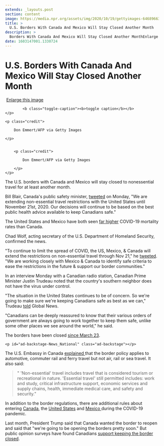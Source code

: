 ```yaml
--- 
extends: _layouts.post 
section: content 
image: https://media.npr.org/assets/img/2020/10/19/gettyimages-646896630_wide-24ef60b8203e95226a854e19ef847cf8891f8ae9.jpg?s=1400 
title: > 
  U.S. Borders With Canada And Mexico Will Stay Closed Another Month 
description: > 
  Borders With Canada And Mexico Will Stay Closed Another MonthEnlarge this image toggle caption Don Emmert/AFP via Getty Images Don Emmert/AFP via Getty ImagesThe U.S. borders with Canada and Mexico will stay closed to nonessential travel for at least another month.The United States and Mexico have both seen far higher COVID-19 mortality rates than Canada."To continue to limit the spread of COVID, the US, Mexico, & Canada will extend the restrictions on non-essential travel through Nov 21," he tweeted."We are working closely with Mexico & Canada to identify safe criteria to ease the restrictions in the future & support our border communities."It also said:" 'Non-essential' travel includes travel that is considered tourism or recreational in nature. 
date: 1603147001.1330724 
--- 
```

<div><p class="storytitle">
      <h1>U.S. Borders With Canada And Mexico Will Stay Closed Another Month</h1>
   
   
   
</p><img src="https://media.npr.org/assets/img/2020/10/19/gettyimages-646896630-0110e4f5ca6b2cee3c70945a817b745042abc92c-s1100-c15.jpg" class="img lazyOnLoad" alt="">
        <a class="enlargelink" href="https://media.npr.org/assets/img/2020/10/19/gettyimages-646896630-0110e4f5ca6b2cee3c70945a817b745042abc92c-s1200.jpg">Enlarge this image</a>
        <p class="caption-wrap">
         


            <b class="toggle-caption"><b>toggle caption</b></b>
    </p>

    <p class="credit">
        
        Don Emmert/AFP via Getty Images
        
    </p>
<img alt="">
    <p class="image_data">
         
        <p class="credit">
            
            Don Emmert/AFP via Getty Images
            
        </p>
    </p>
<p>The U.S. borders with Canada and Mexico will stay closed to nonessential travel for at least another month.</p>   <p>Bill Blair, Canada's public safety minister, <a href="https://twitter.com/BillBlair/status/1318184409137381378">tweeted</a> on Monday, "We are extending non-essential travel restrictions with the United States until November 21st, 2020. Our decisions will continue to be based on the best public health advice available to keep Canadians safe."</p>   <p>The United States and Mexico have both seen <a href="https://coronavirus.jhu.edu/data/mortality">far higher</a> COVID-19 mortality rates than Canada.</p>   <p>Chad Wolf, acting secretary of the U.S. Department of Homeland Security, confirmed the news. </p>   <p>"To continue to limit the spread of COVID, the US, Mexico, &amp; Canada will extend the restrictions on non-essential travel through Nov 21," he <a href="https://twitter.com/DHS_Wolf/status/1318191786783813634">tweeted</a>. "We are working closely with Mexico &amp; Canada to identify safe criteria to ease the restrictions in the future &amp; support our border communities."</p>   <p>In an interview Monday with a Canadian radio station, Canadian Prime Minister Justin Trudeau noted that the country's southern neighbor does not have the virus under control.</p>   <p>"The situation in the United States continues to be of concern. So we're going to make sure we're keeping Canadians safe as best as we can," Trudeau <a href="https://globalnews.ca/news/7405338/pm-canada-avoid-second-shutdown/">told</a> Global News.</p>   <p>"Canadians can be deeply reassured to know that their various orders of government are always going to work together to keep them safe, unlike some other places we see around the world," he said.</p>   <p>The borders have been closed <a href="https://www.dhs.gov/news/2020/09/18/fact-sheet-dhs-measures-border-limit-further-spread-coronavirus">since March 23</a>.</p>   
    

    <p id="ad-backstage-News_National" class="ad-backstage"></p>

   <p>The U.S. Embassy in Canada <a href="https://ca.usembassy.gov/travel-restrictions-fact-sheet/">explained </a>that the border policy applies to automotive, commuter rail and ferry travel but not air, rail or sea travel. It also said: </p>   <blockquote class="edTag"><p>" 'Non-essential' travel includes travel that is considered tourism or recreational in nature. 'Essential travel' still permitted includes: work and study, critical infrastructure support, economic services and supply chains, health, immediate medical care, and safety and security."</p>   </blockquote>   <p>In addition to the border regulations, there are additional rules about entering <a href="https://www.canada.ca/en/immigration-refugees-citizenship/services/coronavirus-covid19/travel-restrictions-exemptions.html">Canada</a>, the <a href="https://travel.state.gov/content/travel/en/News/visas-news/presidential-proclamation-coronavirus.html">United States</a> and <a href="https://mx.usembassy.gov/u-s-citizen-services/covid-19-information/">Mexico </a>during the COVID-19 pandemic.</p>   <p>Last month, President Trump said that Canada wanted the border to reopen and said that "we're going to be opening the borders pretty soon." But public opinion surveys have found Canadians <a href="https://www.cbc.ca/news/business/canada-u-s-border-closure-support-mayors-tourism-trump-1.5722974">support keeping the border closed</a>.</p>
</div>